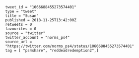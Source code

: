 ```
tweet_id = "1066688455273574401"
type = "tweet"
title = "Susan"
published = 2018-11-25T13:42:00Z
retweets = 0
favourites = 0
source = "twitter"
twitter_account = "norms_ps4"
source_url = "https://twitter.com/norms_ps4/status/1066688455273574401"
tag = [ "ps4share", "reddeadredemption2",]
```

<p class='image'><img src='https://mnf.m17s.net/2018/11/25/Ds2jfpSWoAALPpd.jpg' alt=''></p>

